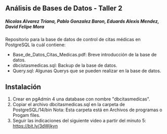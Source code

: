 ## Análisis de Bases de Datos - Taller 2
##### Nicolas Alvarez Triana, Pablo Gonzalez Baron, Eduards Alexis Mendez, David Felipe Mora
Repositorio para la base de datos de control de citas médicas en PostgreSQL la
cuál contiene:
 - Base_de_Datos_Citas_Medicas.pdf: Breve introducción de la base de datos.
 - dbcistasmedicas.sql: Backup de la base de datos.
 - Query.sql: Algunas Querys que se pueden realizar en la base de datos.

## Instalación
 1. Crear en pgAdmin 4 una database con nombre "dbcitasmedicas".
 2. Copiar el archivo dbcitasmedicas.sql en la carpeta de PostgreSQL/14/bin
 Nota: Esta carpeta está en Archivos de programas o Progam files.
 3. Seguir las indicaciones del siguiente video a partir del minuto 5: https://bit.ly/3dWjkyn
